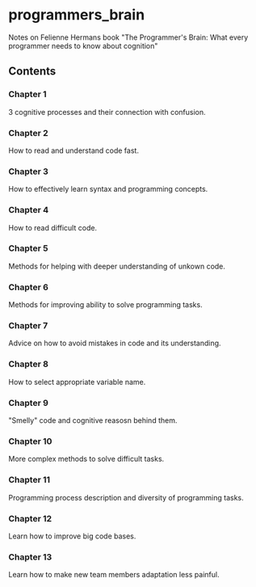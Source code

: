 # programmers_brain
Notes on Felienne Hermans book "The Programmer's Brain: What every programmer needs to know about cognition"

## Contents

### Chapter 1
3 cognitive processes and their connection with confusion.

### Chapter 2
How to read and understand code fast.

### Chapter 3
How to effectively learn syntax and programming concepts.

### Chapter 4
How to read difficult code.

### Chapter 5
Methods for helping with deeper understanding of unkown code.

### Chapter 6
Methods for improving ability to solve programming tasks.

### Chapter 7
Advice on how to avoid mistakes in code and its understanding.

### Chapter 8
How to select appropriate variable name.

### Chapter 9
"Smelly" code and cognitive reasosn behind them.

### Chapter 10
More complex methods to solve difficult tasks.

### Chapter 11
Programming process description and diversity of programming tasks.

### Chapter 12
Learn how to improve big code bases.

### Chapter 13
Learn how to make new team members adaptation less painful.
